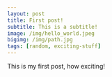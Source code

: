 ```yaml
---
layout: post
title: First post!
subtitle: This is a subtitle!
image: /img/hello_world.jpeg
bigimg: /img/path.jpg
tags: [random, exciting-stuff]
---
```


This is my first post, how exciting!
